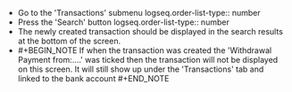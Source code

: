 - Go to the 'Transactions' submenu
  logseq.order-list-type:: number
- Press the 'Search' button
  logseq.order-list-type:: number
- The newly created transaction should be displayed in the search results at the bottom of the screen.
- #+BEGIN_NOTE
  	If when the transaction was created the 'Withdrawal Payment from:…​.' was ticked then the transaction will not be displayed on this screen.
  It will still show up under the 'Transactions' tab and linked to the bank account
  #+END_NOTE